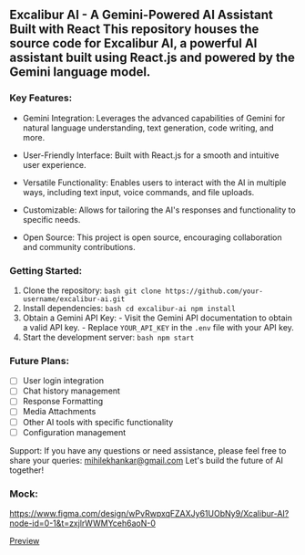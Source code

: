 ## Excalibur AI - A Gemini-Powered AI Assistant Built with React This repository houses the source code for Excalibur AI, a powerful AI assistant built using React.js and powered by the Gemini language model. 

### Key Features:
- Gemini Integration: Leverages the advanced capabilities of Gemini for natural language understanding, text generation, code writing, and more.

- User-Friendly Interface: Built with React.js for a smooth and intuitive user experience.

- Versatile Functionality: Enables users to interact with the AI in multiple ways, including text input, voice commands, and file uploads.

- Customizable: Allows for tailoring the AI's responses and functionality to specific needs.

- Open Source: This project is open source, encouraging collaboration and community contributions. 

### Getting Started: 
1. Clone the repository: ```bash git clone https://github.com/your-username/excalibur-ai.git ```
2. Install dependencies: ```bash cd excalibur-ai npm install ```
3. Obtain a Gemini API Key: - Visit the Gemini API documentation to obtain a valid API key. - Replace `YOUR_API_KEY` in the `.env` file with your API key.
4. Start the development server: ```bash npm start ```
   
### Future Plans:

- [ ] User login integration
- [ ] Chat history management
- [ ] Response Formatting
- [ ] Media Attachments
- [ ] Other AI tools with specific functionality
- [ ] Configuration management

Support: If you have any questions or need assistance, please feel free to share your queries: mihilekhankar@gmail.com
Let's build the future of AI together!

### Mock: 
https://www.figma.com/design/wPvRwpxqFZAXJy61UObNy9/Xcalibur-AI?node-id=0-1&t=zxjlrWWMYceh6aoN-0

[Preview](https://iridescent-pony-bd35ff.netlify.app/)
